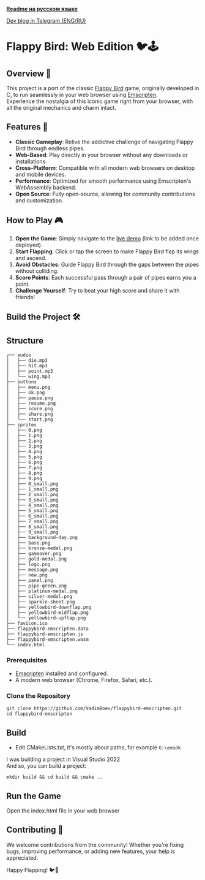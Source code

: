 **[Readme на русском языке](README_RU.md)**  
  
[Dev blog in Telegram (ENG/RU)](https://t.me/boevdev)

# Flappy Bird: Web Edition 🐦🕹️
  
## Overview 🌟

This project is a port of the classic [Flappy Bird](https://github.com/VadimBoev/FlappyBird) game, originally developed in C, to run seamlessly in your web browser using [Emscripten](https://emscripten.org/).  
Experience the nostalgia of this iconic game right from your browser, with all the original mechanics and charm intact.

## Features 🚀

- **Classic Gameplay**: Relive the addictive challenge of navigating Flappy Bird through endless pipes.
- **Web-Based**: Play directly in your browser without any downloads or installations.
- **Cross-Platform**: Compatible with all modern web browsers on desktop and mobile devices.
- **Performance**: Optimized for smooth performance using Emscripten's WebAssembly backend.
- **Open Source**: Fully open-source, allowing for community contributions and customization.

## How to Play 🎮

1. **Open the Game**: Simply navigate to the [live demo](https://vadimboev.ru/games/flappybird) (link to be added once deployed).
2. **Start Flapping**: Click or tap the screen to make Flappy Bird flap its wings and ascend.
3. **Avoid Obstacles**: Guide Flappy Bird through the gaps between the pipes without colliding.
4. **Score Points**: Each successful pass through a pair of pipes earns you a point.
5. **Challenge Yourself**: Try to beat your high score and share it with friends!

## Build the Project 🛠️

## Structure
```
┌── audio
│   ├── die.mp3
│   ├── hit.mp3
│   ├── point.mp3
│   └── wing.mp3
├── buttons
│   ├── menu.png
│   ├── ok.png
│   ├── pause.png
│   ├── resume.png
│   ├── score.png
│   ├── share.png
│   └── start.png
├── sprites
│   ├── 0.png
│   ├── 1.png
│   ├── 2.png
│   ├── 3.png
│   ├── 4.png
│   ├── 5.png
│   ├── 6.png
│   ├── 7.png
│   ├── 8.png
│   ├── 9.png
│   ├── 0_small.png
│   ├── 1_small.png
│   ├── 2_small.png
│   ├── 3_small.png
│   ├── 4_small.png
│   ├── 5_small.png
│   ├── 6_small.png
│   ├── 7_small.png
│   ├── 8_small.png
│   ├── 9_small.png
│   ├── background-day.png
│   ├── base.png
│   ├── bronze-medal.png
│   ├── gameover.png
│   ├── gold-medal.png
│   ├── logo.png
│   ├── message.png
│   ├── new.png
│   ├── panel.png
│   ├── pipe-green.png
│   ├── platinum-medal.png
│   ├── silver-medal.png
│   ├── sparkle-sheet.png
│   ├── yellowbird-downflap.png
│   ├── yellowbird-midflap.png
│   └── yellowbird-upflap.png
├── favicon.ico
├── flappybird-emscripten.data
├── flappybird-emscripten.js
├── flappybird-emscripten.wasm
└── index.html
```

### Prerequisites

- [Emscripten](https://emscripten.org/docs/getting_started/downloads.html) installed and configured.
- A modern web browser (Chrome, Firefox, Safari, etc.).

### Clone the Repository

```
git clone https://github.com/VadimBoev/flappybird-emscripten.git
cd flappybird-emscripten
```
  
## Build
- Edit CMakeLists.txt, it's mostly about paths, for example `G:\emsdk`  

I was building a project in Visual Studio 2022  
And so, you can build a project:
```
mkdir build && cd build && cmake ..
```

## Run the Game
Open the index.html file in your web browser
  
## Contributing 🤝
We welcome contributions from the community! Whether you're fixing bugs, improving performance, or adding new features, your help is appreciated.
  
Happy Flapping! 🐦🎉
